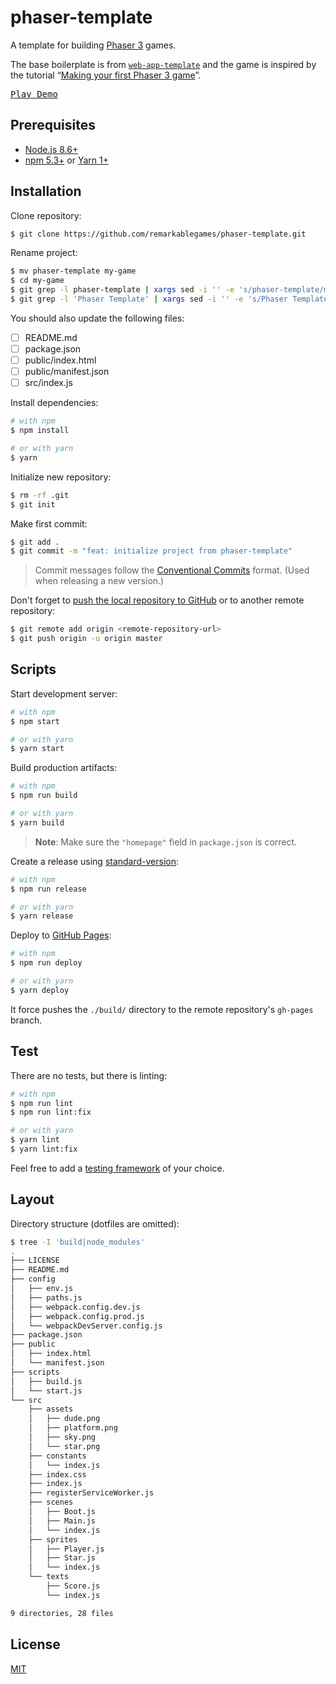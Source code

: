 # phaser-template

A template for building [Phaser 3](https://phaser.io/) games.

The base boilerplate is from [`web-app-template`](https://github.com/remarkablemark/web-app-template) and the game is inspired by the tutorial “[Making your first Phaser 3 game](https://phaser.io/tutorials/making-your-first-phaser-3-game)”.

<kbd>[Play Demo](https://remarkablegames.github.io/phaser-template/)</kbd>

## Prerequisites

- [Node.js 8.6+](https://nodejs.org/en/download/)
- [npm 5.3+](https://www.npmjs.com/get-npm) or [Yarn 1+](https://yarnpkg.com/lang/en/docs/install/)

## Installation

Clone repository:

```sh
$ git clone https://github.com/remarkablegames/phaser-template.git
```

Rename project:

```sh
$ mv phaser-template my-game
$ cd my-game
$ git grep -l phaser-template | xargs sed -i '' -e 's/phaser-template/my-game/g'
$ git grep -l 'Phaser Template' | xargs sed -i '' -e 's/Phaser Template/My Game/g'
```

You should also update the following files:

- [ ] README.md
- [ ] package.json
- [ ] public/index.html
- [ ] public/manifest.json
- [ ] src/index.js

Install dependencies:

```sh
# with npm
$ npm install

# or with yarn
$ yarn
```

Initialize new repository:

```sh
$ rm -rf .git
$ git init
```

Make first commit:

```sh
$ git add .
$ git commit -m "feat: initialize project from phaser-template"
```

> Commit messages follow the [Conventional Commits](https://conventionalcommits.org/) format. (Used when releasing a new version.)

Don't forget to [push the local repository to GitHub](https://help.github.com/articles/adding-an-existing-project-to-github-using-the-command-line/) or to another remote repository:

```sh
$ git remote add origin <remote-repository-url>
$ git push origin -u origin master
```

## Scripts

Start development server:

```sh
# with npm
$ npm start

# or with yarn
$ yarn start
```

Build production artifacts:

```sh
# with npm
$ npm run build

# or with yarn
$ yarn build
```

> **Note**: Make sure the `"homepage"` field in `package.json` is correct.

Create a release using [standard-version](https://github.com/conventional-changelog/standard-version):

```sh
# with npm
$ npm run release

# or with yarn
$ yarn release
```

Deploy to [GitHub Pages](https://pages.github.com):

```sh
# with npm
$ npm run deploy

# or with yarn
$ yarn deploy
```

It force pushes the `./build/` directory to the remote repository's `gh-pages` branch.

## Test

There are no tests, but there is linting:

```sh
# with npm
$ npm run lint
$ npm run lint:fix

# or with yarn
$ yarn lint
$ yarn lint:fix
```

Feel free to add a [testing framework](https://github.com/sorrycc/awesome-javascript#testing-frameworks) of your choice.

## Layout

Directory structure (dotfiles are omitted):

```sh
$ tree -I 'build|node_modules'
.
├── LICENSE
├── README.md
├── config
│   ├── env.js
│   ├── paths.js
│   ├── webpack.config.dev.js
│   ├── webpack.config.prod.js
│   └── webpackDevServer.config.js
├── package.json
├── public
│   ├── index.html
│   └── manifest.json
├── scripts
│   ├── build.js
│   └── start.js
└── src
    ├── assets
    │   ├── dude.png
    │   ├── platform.png
    │   ├── sky.png
    │   └── star.png
    ├── constants
    │   └── index.js
    ├── index.css
    ├── index.js
    ├── registerServiceWorker.js
    ├── scenes
    │   ├── Boot.js
    │   ├── Main.js
    │   └── index.js
    ├── sprites
    │   ├── Player.js
    │   ├── Star.js
    │   └── index.js
    └── texts
        ├── Score.js
        └── index.js

9 directories, 28 files
```

## License

[MIT](LICENSE)
